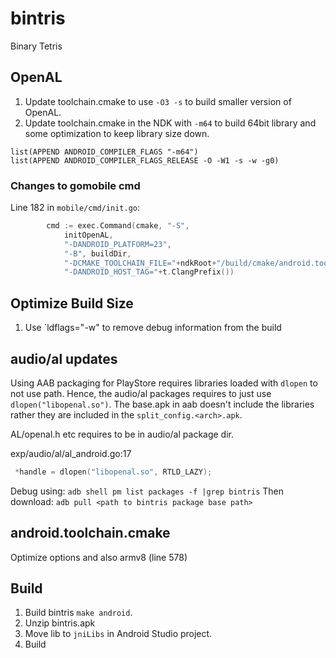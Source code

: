 # bintris
Binary Tetris

## OpenAL
1. Update toolchain.cmake to use `-O3 -s` to build smaller version of OpenAL.
2. Update toolchain.cmake in the NDK with `-m64` to build 64bit library and some optimization to keep library size down.
```
list(APPEND ANDROID_COMPILER_FLAGS "-m64")
list(APPEND ANDROID_COMPILER_FLAGS_RELEASE -O -W1 -s -w -g0)
```

### Changes to gomobile cmd
Line 182 in `mobile/cmd/init.go`:
```go
		cmd := exec.Command(cmake, "-S",
			initOpenAL,
			"-DANDROID_PLATFORM=23",
			"-B", buildDir,
			"-DCMAKE_TOOLCHAIN_FILE="+ndkRoot+"/build/cmake/android.toolchain.cmake",
			"-DANDROID_HOST_TAG="+t.ClangPrefix())
```

## Optimize Build Size
1. Use `ldflags="-w" to remove debug information from the build

## audio/al updates
Using AAB packaging for PlayStore requires libraries loaded with `dlopen` to not use path. Hence,
the audio/al packages requires to just use `dlopen("libopenal.so")`. The base.apk in aab doesn't include
the libraries rather they are included in the `split_config.<arch>.apk`.

AL/openal.h etc requires to be in audio/al package dir.

exp/audio/al/al_android.go:17 
```c
 *handle = dlopen("libopenal.so", RTLD_LAZY);
```

Debug using:
`adb shell pm list packages -f |grep bintris`
Then download:
`adb pull <path to bintris package base path>`

## android.toolchain.cmake
Optimize options and also armv8 (line 578)


## Build
1. Build bintris `make android`. 
2. Unzip bintris.apk
3. Move lib to `jniLibs` in Android Studio project.
4. Build 
